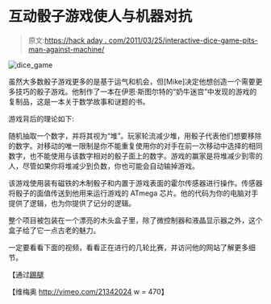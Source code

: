 # 互动骰子游戏使人与机器对抗

> 原文:[https://hack aday . com/2011/03/25/interactive-dice-game-pits-man-against-machine/](https://hackaday.com/2011/03/25/interactive-dice-game-pits-man-against-machine/)

![dice_game](../Images/f7462b5e2490535705b117e06d145a36.png "dice_game")

虽然大多数骰子游戏更多的是基于运气和机会，但[Mike]决定他想创造一个需要更多技巧的骰子游戏。他制作了一本在伊恩·斯图尔特的“奶牛迷宫”中发现的游戏的复制品，这是一本关于数学故事和谜题的书。

游戏背后的理论如下:

随机抽取一个数字，并将其视为“堆”。玩家轮流减少堆，用骰子代表他们想要移除的数字。对移动的唯一限制是你不能重复使用你的对手在前一次移动中选择的相同数字，也不能使用与该数字相对的骰子面上的数字。游戏的赢家是将堆减少到零的人，尽管如果你将堆减少到负数，你也可能会自动输掉游戏。

该游戏使用装有磁铁的木制骰子和内置于游戏表面的霍尔传感器进行操作。传感器将骰子的面值传送到他用来运行游戏的 ATmega 芯片。他的代码为你的电脑对手提供了逻辑，也为你提供了记分的逻辑。

整个项目被包装在一个漂亮的木头盒子里，除了微控制器和液晶显示器之外，这个盒子给了它一点古老的魅力。

一定要看看下面的视频，看看正在进行的几轮比赛，并访问他的网站了解更多细节。

【通过[踢腿](http://www.sparkfun.com/news/575)

【维梅奥 http://vimeo.com/21342024 w = 470】